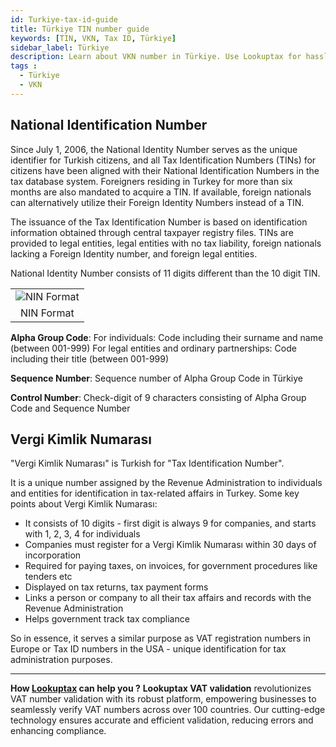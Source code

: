```yaml
---
id: Turkiye-tax-id-guide
title: Türkiye TIN number guide
keywords: [TIN, VKN, Tax ID, Türkiye]
sidebar_label: Türkiye
description: Learn about VKN number in Türkiye. Use Lookuptax for hassle-free tax id validation in Türkiye and other 100+ countries
tags : 
  - Türkiye
  - VKN
---
```


## National Identification Number
Since July 1, 2006, the National Identity Number serves as the unique identifier for Turkish citizens, and all Tax Identification Numbers (TINs) for citizens have been aligned with their National Identification Numbers in the tax database system. Foreigners residing in Turkey for more than six months are also mandated to acquire a TIN. If available, foreign nationals can alternatively utilize their Foreign Identity Numbers instead of a TIN. 

The issuance of the Tax Identification Number is based on identification information obtained through central taxpayer registry files. TINs are provided to legal entities, legal entities with no tax liability, foreign nationals lacking a Foreign Identity number, and foreign legal entities.

National Identity Number consists of 11 digits different than the 10 digit TIN.

<table align="center"><tr><td>
  <img src="/docs/img/taxid/nin.PNG" alt="NIN Format"/>
  </td></tr>
  <tr><td align="center">NIN Format</td></tr>
</table>

**Alpha Group Code**: For individuals: Code including their surname and name (between 001-999) For legal entities and ordinary partnerships: Code including their title (between 001-999)

**Sequence Number**: Sequence number of Alpha Group Code in Türkiye

**Control Number**: Check-digit of 9 characters consisting of Alpha Group Code and Sequence
Number


## Vergi Kimlik Numarası

"Vergi Kimlik Numarası" is Turkish for "Tax Identification Number".

It is a unique number assigned by the Revenue Administration to individuals and entities for identification in tax-related affairs in Turkey. Some key points about Vergi Kimlik Numarası:

- It consists of 10 digits - first digit is always 9 for companies, and starts with 1, 2, 3, 4 for individuals
- Companies must register for a Vergi Kimlik Numarası within 30 days of incorporation
- Required for paying taxes, on invoices, for government procedures like tenders etc
- Displayed on tax returns, tax payment forms
- Links a person or company to all their tax affairs and records with the Revenue Administration
- Helps government track tax compliance

So in essence, it serves a similar purpose as VAT registration numbers in Europe or Tax ID numbers in the USA - unique identification for tax administration purposes.

----
**How [Lookuptax](https://lookuptax.com/) can help you ?**
**Lookuptax VAT validation** revolutionizes VAT number validation with its robust platform, empowering businesses to seamlessly verify VAT numbers across over 100 countries. Our cutting-edge technology ensures accurate and efficient validation, reducing errors and enhancing compliance.



